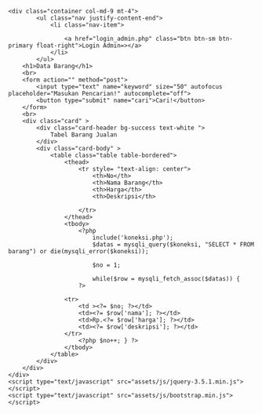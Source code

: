 <!DOCTYPE html>
<html>
<head>
	<title>web jualan widi</title>
	<link rel="stylesheet" type="text/css" href="assets/css/bootstrap.min.css">
</head>

<body>
	
	<div class="container col-md-9 mt-4">
			<ul class="nav justify-content-end">
				<li class="nav-item">
                    
					<a href="login_admin.php" class="btn btn-sm btn-primary float-right">Login Admin=></a>
				</li>
			</ul>
		<h1>Data Barang</h1>
		<br>
		<form action="" method="post">
        	<input type="text" name="keyword" size="50" autofocus placeholder="Masukan Pencarian!" autocomplete="off">
        	<button type="submit" name="cari">Cari!</button>
    	</form>
		<br>
		<div class="card" >
			<div class="card-header bg-success text-white ">
				Tabel Barang Jualan 
			</div>
			<div class="card-body" >
				<table class="table table-bordered">
					<thead>
						<tr style= "text-align: center">
							<th>No</th>
							<th>Nama Barang</th>
							<th>Harga</th>
							<th>Deskripsi</th>
							
						</tr>
					</thead>
					<tbody>
						<?php
							include('koneksi.php');
							$datas = mysqli_query($koneksi, "SELECT * FROM barang") or die(mysqli_error($koneksi));

							$no = 1;
							
							while($row = mysqli_fetch_assoc($datas)) {
						?>	

					<tr>
						<td ><?= $no; ?></td>
						<td><?= $row['nama']; ?></td>
						<td>Rp.<?= $row['harga']; ?></td>
						<td><?= $row['deskripsi']; ?></td>
					</tr>
						<?php $no++; } ?>
					</tbody>
				</table>
			</div>
		</div>
	</div>
	<script type="text/javascript" src="assets/js/jquery-3.5.1.min.js"></script>
	<script type="text/javascript" src="assets/js/bootstrap.min.js"></script>
</body>
</html>
